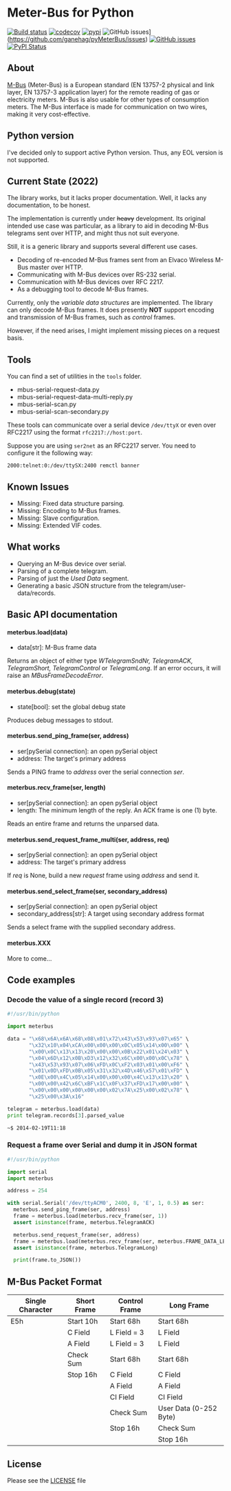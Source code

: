 Meter-Bus for Python
====================
[![Build status](https://github.com/ganehag/pyMeterBus/actions/workflows/run-test.yml/badge.svg)](https://github.com/ganehag/pyMeterBus/actions/workflows/run-test.yml) [![codecov](https://codecov.io/gh/ganehag/pyMeterBus/branch/master/graph/badge.svg?token=gHfokXGQ70)](https://codecov.io/gh/ganehag/pyMeterBus)
[![pypi](https://img.shields.io/pypi/pyversions/pyMeterBus)](https://pypi.org/project/pyMeterBus/)
![GitHub issues](https://img.shields.io/github/issues/ganehag/pyMeterBus.svg)](https://github.com/ganehag/pyMeterBus/issues)
[![GitHub issues](https://img.shields.io/github/issues-closed/ganehag/pyMeterBus.svg)](https://github.com/ganehag/pyMeterBus/issues/?q=is%3Aissue+is%3Aclosed)
[![PyPI Status](https://img.shields.io/pypi/v/pyMeterBus.svg)](https://pypi.python.org/pypi/pyMeterBus/)

About
-----

[M-Bus](http://www.m-bus.com/) (Meter-Bus) is a European standard (EN 13757-2 physical and link layer, EN 13757-3 application layer) for the remote reading of gas or electricity meters. M-Bus is also usable for other types of consumption meters. The M-Bus interface is made for communication on two wires, making it very cost-effective.

Python version
--------------

I've decided only to support active Python version. Thus, any EOL version is not supported.


Current State (2022)
-------------

The library works, but it lacks proper documentation. Well, it lacks any documentation, to be honest.

The implementation is currently under ~~heavy~~ development. Its original intended use case was particular, as a library to aid in decoding M-Bus telegrams sent over HTTP, and might thus not suit everyone.

Still, it is a generic library and supports several different use cases.

- Decoding of re-encoded M-Bus frames sent from an Elvaco Wireless M-Bus master over HTTP.
- Communicating with M-Bus devices over RS-232 serial.
- Communication with M-Bus devices over RFC 2217.
- As a debugging tool to decode M-Bus frames.

Currently, only the *variable data structures* are implemented. The library can only decode M-Bus frames. It does presently **NOT** support encoding and transmission of M-Bus frames, such as *control* frames.

However, if the need arises, I might implement missing pieces on a request basis.


Tools
-----

You can find a set of utilities in the `tools` folder.

* mbus-serial-request-data.py
* mbus-serial-request-data-multi-reply.py
* mbus-serial-scan.py
* mbus-serial-scan-secondary.py

These tools can communicate over a serial device `/dev/ttyX` or even over RFC2217 using the format `rfc2217://host:port`.

Suppose you are using `ser2net` as an RFC2217 server. You need to configure it the following way:

```
2000:telnet:0:/dev/ttySX:2400 remctl banner
```

Known Issues
------------
* Missing: Fixed data structure parsing.
* Missing: Encoding to M-Bus frames.
* Missing: Slave configuration.
* Missing: Extended VIF codes.


What works
----------

* Querying an M-Bus device over serial.
* Parsing of a complete telegram.
* Parsing of just the *Used Data* segment.
* Generating a basic JSON structure from the telegram/user-data/records.


Basic API documentation
-----------------------

#### meterbus.load(data)
* data[str]: M-Bus frame data

Returns an object of either type *WTelegramSndNr, TelegramACK, TelegramShort, TelegramControl* or *TelegramLong*. If an error occurs, it will raise an *MBusFrameDecodeError*.

#### meterbus.debug(state)
* state[bool]: set the global debug state

Produces debug messages to stdout.

#### meterbus.send_ping_frame(ser, address)
* ser[pySerial connection]: an open pySerial object
* address: The target's primary address

Sends a PING frame to *address* over the serial connection *ser*.

#### meterbus.recv_frame(ser, length)
* ser[pySerial connection]: an open pySerial object
* length: The minimum length of the reply. An ACK frame is one (1) byte.

Reads an entire frame and returns the unparsed data.

#### meterbus.send_request_frame_multi(ser, address, req)
* ser[pySerial connection]: an open pySerial object
* address: The target's primary address

If *req* is None, build a new *request* frame using *address* and send it.

#### meterbus.send_select_frame(ser, secondary_address)
* ser[pySerial connection]: an open pySerial object
* secondary_address[str]: A target using secondary address format

Sends a select frame with the supplied secondary address.

#### meterbus.XXX
More to come...


Code examples
-------------

### Decode the value of a single record (record 3)
```python
#!/usr/bin/python

import meterbus

data = "\x68\x6A\x6A\x68\x08\x01\x72\x43\x53\x93\x07\x65" \
       "\x32\x10\x04\xCA\x00\x00\x00\x0C\x05\x14\x00\x00" \
       "\x00\x0C\x13\x13\x20\x00\x00\x0B\x22\x01\x24\x03" \
       "\x04\x6D\x12\x0B\xD3\x12\x32\x6C\x00\x00\x0C\x78" \
       "\x43\x53\x93\x07\x06\xFD\x0C\xF2\x03\x01\x00\xF6" \
       "\x01\x0D\xFD\x0B\x05\x31\x32\x4D\x46\x57\x01\xFD" \
       "\x0E\x00\x4C\x05\x14\x00\x00\x00\x4C\x13\x13\x20" \
       "\x00\x00\x42\x6C\xBF\x1C\x0F\x37\xFD\x17\x00\x00" \
       "\x00\x00\x00\x00\x00\x00\x02\x7A\x25\x00\x02\x78" \
       "\x25\x00\x3A\x16"

telegram = meterbus.load(data)
print telegram.records[3].parsed_value
```

```shell
~$ 2014-02-19T11:18
```

### Request a frame over Serial and dump it in JSON format
```python
#!/usr/bin/python

import serial
import meterbus

address = 254

with serial.Serial('/dev/ttyACM0', 2400, 8, 'E', 1, 0.5) as ser:
  meterbus.send_ping_frame(ser, address)
  frame = meterbus.load(meterbus.recv_frame(ser, 1))
  assert isinstance(frame, meterbus.TelegramACK)

  meterbus.send_request_frame(ser, address)
  frame = meterbus.load(meterbus.recv_frame(ser, meterbus.FRAME_DATA_LENGTH))
  assert isinstance(frame, meterbus.TelegramLong)

  print(frame.to_JSON())
```

M-Bus Packet Format
-------------------

| Single Character | Short Frame | Control Frame | Long Frame             |
|------------------|-------------|---------------|------------------------|
| E5h              | Start 10h   | Start 68h     | Start 68h              |
|                  | C Field     | L Field = 3   | L Field                |
|                  | A Field     | L Field = 3   | L Field                |
|                  | Check Sum   | Start 68h     | Start 68h              |
|                  | Stop 16h    | C Field       | C Field                |
|                  |             | A Field       | A Field                |
|                  |             | CI Field      | CI Field               |
|                  |             | Check Sum     | User Data (0-252 Byte) |
|                  |             | Stop 16h      | Check Sum              |
|                  |             |               | Stop 16h               |



License
-------
Please see the [LICENSE](LICENSE) file
